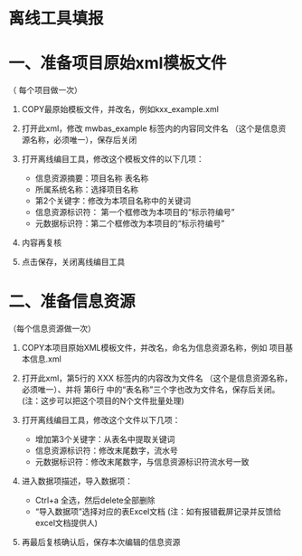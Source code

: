 
# 离线工具填报
# 一、准备项目原始xml模板文件  
（ 每个项目做一次）
1. COPY最原始模板文件，并改名，例如kxx_example.xml
1. 打开此xml，修改  <resTitle>mwbas_example</resTitle>  标签内的内容同文件名 （这个是信息资源名称，必须唯一），保存后关闭
1. 打开离线编目工具，修改这个模板文件的以下几项：

    - 信息资源摘要：项目名称 表名称
    - 所属系统名称：选择项目名称
    - 第2个关键字：修改为本项目名称中的关键词
    - 信息资源标识符： 第一个框修改为本项目的“标示符编号”
    - 元数据标识符：第二个框修改为本项目的“标示符编号”

1. 内容再复核
1. 点击保存，关闭离线编目工具

# 二、准备信息资源 
 （每个信息资源做一次）
1. COPY本项目原始XML模板文件，并改名，命名为信息资源名称，例如  项目基本信息.xml
1. 打开此xml，第5行的  <resTitle>XXX</resTitle>   标签内的内容改为文件名 （这个是信息资源名称，必须唯一）、并将 第6行 <abstract>中的“表名称”三个字也改为文件名，保存后关闭。(注：这步可以把这个项目的N个文件批量处理)
1. 打开离线编目工具，修改这个文件以下几项：
    - 增加第3个关键字：从表名中提取关键词
    - 信息资源标识符：修改末尾数字，流水号
    - 元数据标识符：修改末尾数字，与信息资源标识符流水号一致

1. 进入数据项描述，导入数据项：
    - Ctrl+a 全选，然后delete全部删除
    - “导入数据项”选择对应的表Excel文档
(注：如有报错截屏记录并反馈给excel文档提供人)

1. 再最后复核确认后，保存本次编辑的信息资源


